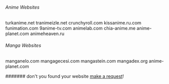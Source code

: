 ###### Anime Websites

turkanime.net
tranimeizle.net
crunchyroll.com
kissanime.ru.com
funimation.com
9anime-tv.com
animelab.com
chia-anime.me
anime-planet.com
animeheaven.ru




###### Manga Websites

manganelo.com
mangagecesi.com
mangastein.com
mangadex.org
anime-planet.com



####### don't you found your website [make a request](https://forms.gle/2QW5NvyJiogxCyzx6)!
